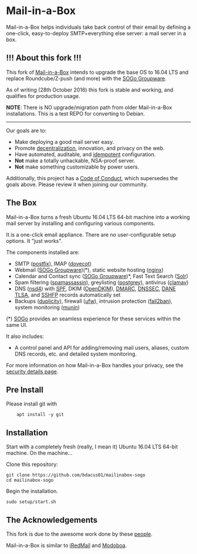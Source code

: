# Mail-in-a-Box

Mail-in-a-Box helps individuals take back control of their email by defining a one-click, easy-to-deploy SMTP+everything else server: a mail server in a box.

## !!! About this fork !!!

This fork of [Mail-in-a-Box](https://github.com/mail-in-a-box/mailinabox) intends to upgrade the base OS to 16.04 LTS and replace Roundcube/Z-push (and more) with the [SOGo Groupware](http://www.sogo.nu/).

As of writing (28th October 2016) this fork is stable and working, and qualifies for production usage.

**NOTE**: There is NO upgrade/migration path from older Mail-in-a-Box installations. This is a test REPO for converting to Debian.

---

Our goals are to:

- Make deploying a good mail server easy.
- Promote [decentralization](http://redecentralize.org/), innovation, and privacy on the web.
- Have automated, auditable, and [idempotent](https://sharknet.us/2014/02/01/automated-configuration-management-challenges-with-idempotency/) configuration.
- **Not** make a totally unhackable, NSA-proof server.
- **Not** make something customizable by power users.

Additionally, this project has a [Code of Conduct](CODE_OF_CONDUCT.md), which supersedes the goals above. Please review it when joining our community.

## The Box

Mail-in-a-Box turns a fresh Ubuntu 16.04 LTS 64-bit machine into a working mail server by installing and configuring various components.

It is a one-click email appliance. There are no user-configurable setup options. It "just works".

The components installed are:

- SMTP ([postfix](http://www.postfix.org/)), IMAP ([dovecot](http://dovecot.org/))
- Webmail ([SOGo Groupware](http://sogo.nu/))(\*), static website hosting ([nginx](http://nginx.org/))
- Calendar and Contact sync ([SOGo Groupware](http://sogo.nu/))\*, Fast Text Search ([Solr](http://lucene.apache.org/solr/))
- Spam filtering ([spamassassin](https://spamassassin.apache.org/)), greylisting ([postgrey](http://postgrey.schweikert.ch/)), antivirus ([clamav](https://www.clamav.net/))
- DNS ([nsd4](https://www.nlnetlabs.nl/projects/nsd/)) with [SPF](https://en.wikipedia.org/wiki/Sender_Policy_Framework), DKIM ([OpenDKIM](http://www.opendkim.org/)), [DMARC](https://en.wikipedia.org/wiki/DMARC), [DNSSEC](https://en.wikipedia.org/wiki/DNSSEC), [DANE TLSA](https://en.wikipedia.org/wiki/DNS-based_Authentication_of_Named_Entities), and [SSHFP](https://tools.ietf.org/html/rfc4255) records automatically set
- Backups ([duplicity](http://duplicity.nongnu.org/)), firewall ([ufw](https://launchpad.net/ufw)), intrusion protection ([fail2ban](http://www.fail2ban.org/wiki/index.php/Main_Page)), system monitoring ([munin](http://munin-monitoring.org/))

(\*) [SOGo](http://sogo.nu/) provides an seamless experience for these services within the same UI.

It also includes:

- A control panel and API for adding/removing mail users, aliases, custom DNS records, etc. and detailed system monitoring.

For more information on how Mail-in-a-Box handles your privacy, see the [security details page](security.md).

## Pre Install

Please install git with

		apt install -y git

## Installation

Start with a completely fresh (really, I mean it) Ubuntu 16.04 LTS 64-bit machine. On the machine...

Clone this repository:

    git clone https://github.com/bdacus01/mailinabox-sogo
    cd mailinabox-sogo

Begin the installation.

    sudo setup/start.sh

## The Acknowledgements

This fork is due to the awesome work done by these [people](https://github.com/jkaberg/mailinabox-sogo/graphs/contributors).

Mail-in-a-Box is similar to [iRedMail](http://www.iredmail.org/) and [Modoboa](https://github.com/tonioo/modoboa).
